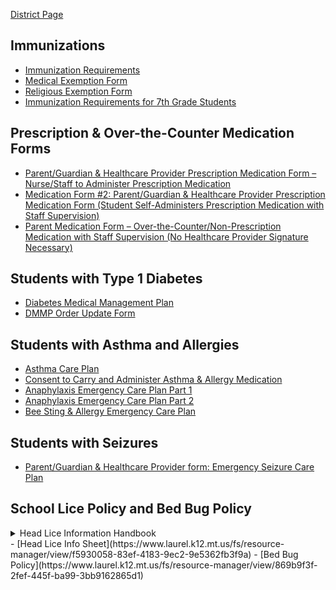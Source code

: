[District Page](https://www.laurel.k12.mt.us/departments/nursing-services)

## Immunizations
- [Immunization Requirements](https://dphhs.mt.gov/assets/publichealth/Immunization/SchoolVaccineRequirementsAugust2019.pdf?ver=2020-01-29-160229-620)
- [Medical Exemption Form](https://dphhs.mt.gov/assets/publichealth/Immunization/HES101A.pdf)
- [Religious Exemption Form](https://dphhs.mt.gov/assets/publichealth/Immunization/HES113.pdf)
- [Immunization Requirements for 7th Grade Students](https://dphhs.mt.gov/publichealth/Immunization/childcareandschoolresources)

## Prescription & Over-the-Counter Medication Forms
- [Parent/Guardian & Healthcare Provider Prescription Medication Form – Nurse/Staff to Administer Prescription Medication](https://www.laurel.k12.mt.us/fs/resource-manager/view/0be9cba8-32b8-45c6-b7a3-d4655798b1ab)
- [Medication Form #2: Parent/Guardian & Healthcare Provider Prescription Medication Form (Student Self-Administers Prescription Medication with Staff Supervision)](https://www.laurel.k12.mt.us/fs/resource-manager/view/5169d66f-008c-43a1-be52-d6fe964da395)
- [Parent Medication Form – Over-the-Counter/Non-Prescription Medication with Staff Supervision (No Healthcare Provider Signature Necessary)](https://www.laurel.k12.mt.us/fs/resource-manager/view/d9898572-1f3a-48e2-a0ef-9ebcc387efd4)

## Students with Type 1 Diabetes
- [Diabetes Medical Management Plan](https://www.laurel.k12.mt.us/fs/resource-manager/view/2be2bfab-af4b-4285-892e-98b86f8e9c64)
- [DMMP Order Update Form](https://www.laurel.k12.mt.us/fs/resource-manager/view/3226f416-8b54-4ef8-ae20-026394cf674b)

## Students with Asthma and Allergies
- [Asthma Care Plan](https://www.laurel.k12.mt.us/fs/resource-manager/view/fa1ba1d1-c2bf-4751-8329-d5266281b8ce)
- [Consent to Carry and Administer Asthma & Allergy Medication](https://www.laurel.k12.mt.us/fs/resource-manager/view/b3381b93-6a5c-4ea4-844d-f3f44b047093)
- [Anaphylaxis Emergency Care Plan Part 1](https://www.laurel.k12.mt.us/fs/resource-manager/view/f04fec63-3096-480c-aeb7-ccd28b1b1d4e)
- [Anaphylaxis Emergency Care Plan Part 2](https://www.laurel.k12.mt.us/fs/resource-manager/view/3a0e401b-bed1-4d7e-8e8f-1ddb407bd066)
- [Bee Sting & Allergy Emergency Care Plan](https://www.laurel.k12.mt.us/fs/resource-manager/view/88ccca06-d608-41f2-9bd5-9324e1eb7b56)

## Students with Seizures
- [Parent/Guardian & Healthcare Provider form: Emergency Seizure Care Plan](https://www.epilepsy.com/sites/default/files/atoms/files/GENERAL%20Seizure%20Action%20Plan%202020-April7_FILLABLE.pdf)

## School Lice Policy and Bed Bug Policy
<details>
<summary> Head Lice Information Handbook </summary>
From Laurel Elementary Schools’ Handbook:

### When a student is confirmed to have live lice by the school nurse:

1. The parent is notified and information related to detection and elimination of head lice provided in written form.  Head Lice Info Sheet
2. The student is not sent home from school, however if the parent offers to pick up the student, that is acceptable.
3. The parent is instructed that the student should be treated and reexamined before returning to the classroom. See school nurse schedule for location of school nurse on duty.

*Upon re-examination, if lice and/or nits are found, the parent is notified to keep nit-picking and combing (at least daily per day for the next two weeks.)*

### When a student is found to have nits present (no live lice detected):

1. The parent is notified and encouraged to nit-pick and comb (at least daily for two weeks)
2. The student is not sent home from school.
3. If future checks reveal an increased number of nits present, the parent will be contacted for follow-up and support.

### When to check beyond the identified student with live lice or nits:
#### If live lice or nits are detected in a student, it is best practice to:
1. Determine if the student has siblings. If yes, then check the siblings in the immediate school.
2. If the student has other siblings (not in the immediate school building), notify the parent/guardian of the advisability of checking family members and taking precautionary measures to avoid family infestation.
3. Full classroom screenings for head lice are NOT routinely done. In some cases, the school nurse may use her professional judgment on an individual basis regarding further screenings.

“Studies have shown that control measures such as, mass screenings for nits, have not been shown to have a significant effect on the incidence of head lice in a school community, nor have they shown to be cost-effective” (Devore et al. 2015; Meinking & Taplin, 2011 CDC 2013a)
</details>
- [Head Lice Info Sheet](https://www.laurel.k12.mt.us/fs/resource-manager/view/f5930058-83ef-4183-9ec2-9e5362fb3f9a)
- [Bed Bug Policy](https://www.laurel.k12.mt.us/fs/resource-manager/view/869b9f3f-2fef-445f-ba99-3bb9162865d1)